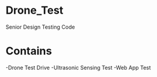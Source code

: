 # Drone_Test
Senior Design Testing Code
# Contains 
-Drone Test Drive 
-Ultrasonic Sensing Test
-Web App Test 
